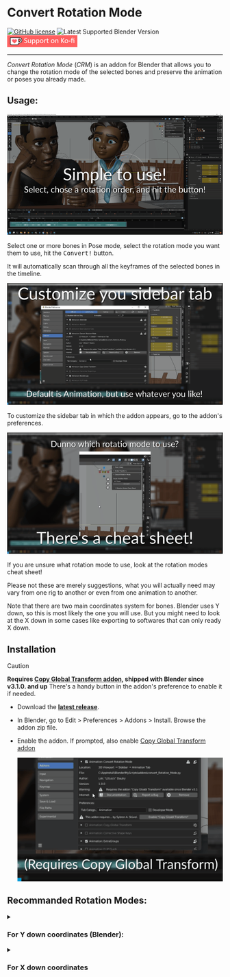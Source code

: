 # Convert Rotation Mode

[![GitHub license](https://img.shields.io/github/license/L0Lock/convertRotationMode?style=for-the-badge)](https://github.com/L0Lock/convertRotationMode/blob/master/LICENSE) ![Latest Supported Blender Version](https://img.shields.io/badge/Blender-v4.0.0-orange?style=for-the-badge&logo=blender) [![ko-fi](Prez/SupportOnKofi.jpg)](https://ko-fi.com/l0lock)

-----

*Convert Rotation Mode* (*CRM*) is an addon for Blender that allows you to change the rotation mode of the selected bones and preserve the animation or poses you already made.

## Usage:

![demo basic function](./Prez/demo_basic_function.gif)

Select one or more bones in Pose mode, select the rotation mode you want them to use, hit the <kbd>Convert!</kbd> button.

It will automatically scan through all the keyframes of the selected bones in the timeline.

![Addons Preferences](./Prez/addon_preferences.gif)

To customize the sidebar tab in which the addon appears, go to the addon's preferences.

![Rmodes cheat sheet](./Prez/Rmodes_cheat_sheet.gif)

If you are unsure what rotation mode to use, look at the rotation modes cheat sheet!

Please not these are merely suggestions, what you will actually need may vary from one rig to another or even from one animation to another.

Note that there are two main coordinates system for bones. Blender uses Y down, so this is most likely the one you will use. But you might need to look at the X down in some cases like exporting to softwares that can only ready X down.

## Installation

> [!CAUTION]
> **Requires [Copy Global Transform addon](https://wiki.blender.org/wiki/Reference/Release_Notes/3.1/Add-ons#Copy_Global_Transform), shipped with Blender since v3.1.0. and up**
> There's a handy button in the addon's preference to enable it if needed.

- Download the [**latest release**](https://github.com/L0Lock/convertRotationMode/releases/latest).

- In Blender, go to Edit > Preferences > Addons > Install. Browse the addon zip file.

- Enable the addon. If prompted, also enable [Copy Global Transform addon](https://wiki.blender.org/wiki/Reference/Release_Notes/3.1/Add-ons#Copy_Global_Transform)
  
  ![demo enable dependency](./Prez/demo_enable_dependency.gif)

## Recommanded Rotation Modes:

<details>

<summary>

### For Y down coordinates (Blender):

</summary>

- COG: zxy

- Hip: zxy

- leg joints: yzx

- shoulder/clav: yxz

- upper arm: zyx (or yzx)

- lower arm: zyx (or yzx)

- wrist: yzx

- spine base: zxy

- mid spine: yzx

- chest: zxy

- neck: yxz

- head: yxz

</details>

<details>

<summary>

### For X down coordinates

</summary>

- COG: zxy

- Hip: zxy

- leg joints: xzy

- shoulder/clav: xyz

- upper arm: zxy

- lower arm: zxy

- wrist: xyz (or yzx?)

- fingers: yzx

- spine base: zxy

- mid spine: xzy

- chest: zxy

- neck: yxz

- head: yxz

</details>
